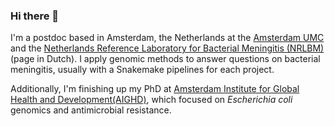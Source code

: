 ### Hi there 👋

<!--
**boasvdp/boasvdp** is a ✨ _special_ ✨ repository because its `README.md` (this file) appears on your GitHub profile.

Here are some ideas to get you started:

- 🔭 I’m currently working on ...
- 🌱 I’m currently learning ...
- 👯 I’m looking to collaborate on ...
- 🤔 I’m looking for help with ...
- 💬 Ask me about ...
- 📫 How to reach me: ...
- 😄 Pronouns: ...
- ⚡ Fun fact: ...
-->

I'm a postdoc based in Amsterdam, the Netherlands at the [Amsterdam UMC](https://www.amsterdamumc.nl/) and the [Netherlands Reference Laboratory for Bacterial Meningitis (NRLBM)](https://www.amc.nl/web/specialismen/medische-microbiologie-infectiepreventie-1/medische-microbiologie-infectiepreventie-1/nederlands-referentie-laboratorium-voor-bacteriele-meningitis-nrlbm.htm) (page in Dutch). I apply genomic methods to answer questions on bacterial meningitis, usually with a Snakemake pipelines for each project.

Additionally, I'm finishing up my PhD at [Amsterdam Institute for Global Health and Development(AIGHD)](https://www.aighd.org/), which focused on *Escherichia coli* genomics and antimicrobial resistance.
